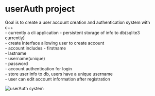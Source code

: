 # userAuth project

Goal is to create a user account creation and authentication system with c++  
    - currently a cli application
    - persistent storage of info to db(sqlite3 currently)  
    - create interface allowing user to create account  
        - account includes
            - firstname  
            - lastname  
            - username(unique)  
            - password  
    - account authentication for login  
    - store user info to db, users have a unique username   
    - user can edit account information after registration

![userAuth system](https://user-images.githubusercontent.com/43590688/173268367-0fdabf91-08bb-461a-b8d7-e533f5f37573.jpg)

